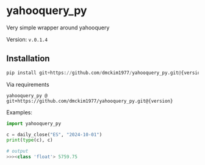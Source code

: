 # yahooquery_py

Very simple wrapper around yahooquery

Version: `v.0.1.4`

## Installation

```python
pip install git+https://github.com/dmckim1977/yahooquery_py.git@{version}
```

Via requirements

```text
yahooquery_py @ git+https://github.com/dmckim1977/yahooquery_py.git@{version}
```

Examples:

```python
import yahooquery_py

c = daily_close("ES", "2024-10-01")
print(type(c), c)

# output
>>><class 'float'> 5759.75
```

